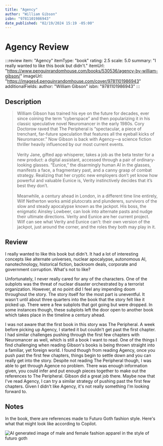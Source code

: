 ```yaml
---
title: "Agency"
author: "William Gibson"
isbn: "9781101986943"
date_published: "02/19/2024 15:19 -05:00"
---
```


# Agency Review

:::review
item: "Agency"
itemType: "book"
rating: 2.5
scale: 5.0
summary: "I really wanted to like this book but didn't."
itemUrl: "https://www.penguinrandomhouse.com/books/530536/agency-by-william-gibson/"
imageUrl: "https://images4.penguinrandomhouse.com/cover/9781101986943"
additionalFields:
  author: "William Gibson"
  isbn: "9781101986943"
:::

## Description

> William Gibson has trained his eye on the future for decades, ever since coining the term “cyberspace” and then popularizing it in his classic speculative novel Neuromancer in the early 1980s. Cory Doctorow raved that The Peripheral is “spectacular, a piece of trenchant, far-future speculation that features all the eyeball kicks of Neuromancer.” Now Gibson is back with Agency—a science fiction thriller heavily influenced by our most current events.  
> <br>
> Verity Jane, gifted app whisperer, takes a job as the beta tester for a new product: a digital assistant, accessed through a pair of ordinary-looking glasses. “Eunice,” the disarmingly human AI in the glasses, manifests a face, a fragmentary past, and a canny grasp of combat strategy. Realizing that her cryptic new employers don’t yet know how powerful and valuable Eunice is, Verity instinctively decides that it’s best they don’t.  
> <br>
> Meanwhile, a century ahead in London, in a different time line entirely, Wilf Netherton works amid plutocrats and plunderers, survivors of the slow and steady apocalypse known as the jackpot. His boss, the enigmatic Ainsley Lowbeer, can look into alternate pasts and nudge their ultimate directions. Verity and Eunice are her current project. Wilf can see what Verity and Eunice can’t: their own version of the jackpot, just around the corner, and the roles they both may play in it. 

## Review

I really wanted to like this book but didn't. It had a lot of interesting concepts like alternate universes, nuclear apocalypse, autonomous AI, nanotechnology, historical fiction, backroom deals, corporate and government corruption. What's not to like? 

Unfortunately, I never really cared for any of the characters. One of the subplots was the threat of nuclear disaster orchestrated by a terrorist organization. However, at no point did I feel any impending doom throughout the story. The story itself for the most part is uneventful. It wasn't until about three quarters into the book that the story felt like it picked up. There were a few subplots that got going but were dropped. In some instances though, these subplots left the door open to another book which takes place in the timeline a century ahead.  

I was not aware that the first book in this story was The Peripheral. A week before picking up Agency, I started it but couldn't get past the first chapter. I had similar challenges pushing through the first few chapters with Neuromancer as well, which is still a book I want to read. One of the things I find challenging when reading Gibson's books is being thrown straight into a familiar, yet foreign world. I found though from reading Agency, once you push past the first few chapters, things begin to settle down and you can really get into the story. Despite not reading The Peripheral though, I was able to get through Agence no problem. There was enough information given, you could infer and put enough pieces together to make out the references to The Peripheral. Gibson did a great job there. Maybe now that I've read Agency, I can try a similar strategy of pushing past the first few chapters. Given I didn't like Agency, it's not really something I'm looking forward to.

## Notes

In the book, there are references made to Futuro Goth fashion style. Here's what that might look like according to Copilot.

![AI generated image of male and female fashion apparel in the style of futuro goth](https://github.com/lqdev/luisquintanilla.me/assets/11130940/6f48ef77-6fff-4e2f-87c0-d3ad59761859)